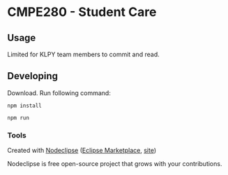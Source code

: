 

# CMPE280 - Student Care



## Usage

Limited for KLPY team members to commit and read.



## Developing

Download.  Run following command: 

```
npm install

npm run
```



### Tools

Created with [Nodeclipse](https://github.com/Nodeclipse/nodeclipse-1)
 ([Eclipse Marketplace](http://marketplace.eclipse.org/content/nodeclipse), [site](http://www.nodeclipse.org))   

Nodeclipse is free open-source project that grows with your contributions.

